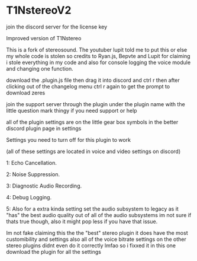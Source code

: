 # T1NstereoV2
join the discord server for the license key

Improved version of T1Nstereo

This is a fork of stereosound. The youtuber lupit told me to put this or else my whole code is stolen so credits to Ryan.js, Bepvte and Lupit for claiming i stole everything in my code and also for console logging the voice module and changing one function.

download the .plugin.js file then drag it into discord and ctrl r then after clicking out of the changelog menu ctrl r again to get the prompt to download zeres

join the support server through the plugin under the plugin name with the little question mark thingy if you need support or help

all of the plugin settings are on the little gear box symbols in the better discord plugin page in settings

Settings you need to turn off for this plugin to work

(all of these settings are located in voice and video settings on discord)

1: Echo Cancellation.

2: Noise Suppression.

3: Diagnostic Audio Recording.

4: Debug Logging.

5: Also for a extra kinda setting set the audio subsystem to legacy as it "has" the best audio quality out of all of the audio subsystems im not sure if thats true though, also it might pop less if you have that issue.

Im not fake claiming this the the "best" stereo plugin it does have the most customibility and settings also all of the voice bitrate settings on the other stereo plugins didnt even do it correctly lmfao so i fixxed it in this one download the plugin for all the settings
